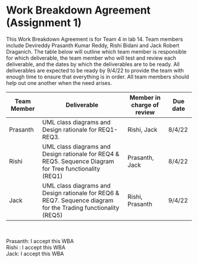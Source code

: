 # Work Breakdown Agreement (Assignment 1)

This Work Breakdown Agreement is for Team 4 in lab 14. Team members include Devireddy Prasanth Kumar Reddy, Rishi Bidani
and Jack Robert Draganich. The table below will outline which team member is responsible for which deliverable, the team
member who will test and review each deliverable, and the dates by which the deliverables are to be ready. All
deliverables are expected to be ready by 9/4/22 to provide the team with enough time to ensure that everything is in
order. All team members should help out one another when the need arises.

| Team Member | Deliverable                                                                                                    | Member in charge of review | Due date |
|-------------|----------------------------------------------------------------------------------------------------------------|----------------------------|----------|
| Prasanth    | UML class diagrams and Design rationale for REQ1-REQ3.                                                         | Rishi, Jack                | 8/4/22   |
| Rishi       | UML class diagrams and Design rationale for REQ4 & REQ5. Sequence Diagram for Tree functionality (REQ1)        | Prasanth, Jack             | 8/4/22   |
| Jack        | UML class diagrams and Design rationale for REQ6 & REQ7. Sequence diagram for the Trading functionality (REQ5) | Rishi, Prasanth            | 9/4/22   |


<br />

Prasanth: 	I accept this WBA
<br />
Rishi	:	I accept this WBA
<br />
Jack: I accept this WBA




